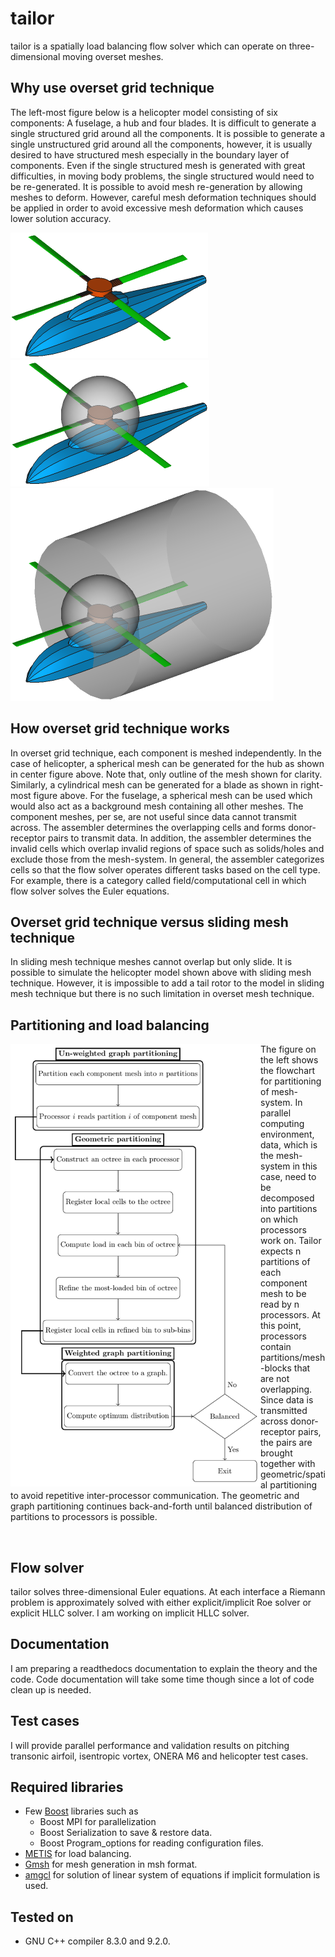 # tailor

tailor is a spatially load balancing flow solver which can operate on three-dimensional moving overset meshes.

## Why use overset grid technique

The left-most figure below is a helicopter model consisting of six components: A fuselage, a hub and four blades. It is difficult to generate a single structured grid around all the components. It is possible to generate a single unstructured grid around all the components, however, it is usually desired to have structured mesh especially in the boundary layer of components. Even if the single structured mesh is generated with great difficulties, in moving body problems, the single structured would need to be re-generated. It is possible to avoid mesh re-generation by allowing meshes to deform. However, careful mesh deformation techniques should be applied in order to avoid excessive mesh deformation which causes lower solution accuracy.

![](https://github.com/orxshi/tailor/blob/main/images/helicopter.png)
![](https://github.com/orxshi/tailor/blob/main/images/hub_mesh_outline.png)
![](https://github.com/orxshi/tailor/blob/main/images/blade_mesh_outline.png)

## How overset grid technique works

In overset grid technique, each component is meshed independently. In the case of helicopter, a spherical mesh can be generated for the hub as shown in center figure above. Note that, only outline of the mesh shown for clarity. Similarly, a cylindrical mesh can be generated for a blade as shown in right-most figure above. For the fuselage, a spherical mesh can be used which would also act as a background mesh containing all other meshes. The component meshes, per se, are not useful since data cannot transmit across. The assembler determines the overlapping cells and forms donor-receptor pairs to transmit data. In addition, the assembler determines the invalid cells which overlap invalid regions of space such as solids/holes and exclude those from the mesh-system. In general, the assembler categorizes cells so that the flow solver operates different tasks based on the cell type. For example, there is a category called field/computational cell in which flow solver solves the Euler equations.

## Overset grid technique versus sliding mesh technique

In sliding mesh technique meshes cannot overlap but only slide. It is possible to simulate the helicopter model shown above with sliding mesh technique. However, it is impossible to add a tail rotor to the model in sliding mesh technique but there is no such limitation in overset mesh technique.

## Partitioning and load balancing

<img src="https://github.com/orxshi/tailor/blob/main/images/partitioning.png" width="400" align="left" />

The figure on the left shows the flowchart for partitioning of mesh-system. In parallel computing environment, data, which is the mesh-system in this case, need to be decomposed into partitions on which processors work on. Tailor expects n partitions of each component mesh to be read by n processors. At this point, processors contain partitions/mesh-blocks that are not overlapping. Since data is transmitted across donor-receptor pairs, the pairs are brought together with geometric/spatial partitioning to avoid repetitive inter-processor communication. The geometric and graph partitioning continues back-and-forth until balanced distribution of partitions to processors is possible.

<br clear="left"/>

## Flow solver
tailor solves three-dimensional Euler equations. At each interface a Riemann problem is approximately solved with either explicit/implicit Roe solver or explicit HLLC solver. I am working on implicit HLLC solver.

## Documentation

I am preparing a readthedocs documentation to explain the theory and the code. Code documentation will take some time though since a lot of code clean up is needed.

## Test cases

I will provide parallel performance and validation results on pitching transonic airfoil, isentropic vortex, ONERA M6 and helicopter test cases.

## Required libraries
* Few [Boost](https://www.boost.org/) libraries such as
    * Boost MPI for parallelization
    * Boost Serialization to save & restore data.
    * Boost Program_options for reading configuration files.
* [METIS](http://glaros.dtc.umn.edu/gkhome/metis/metis/overview) for load balancing.
* [Gmsh](https://gmsh.info/) for mesh generation in msh format.
* [amgcl](https://github.com/ddemidov/amgcl) for solution of linear system of equations if implicit formulation is used.

## Tested on
* GNU C++ compiler 8.3.0 and 9.2.0.
